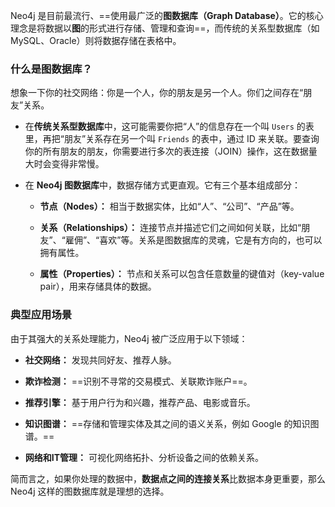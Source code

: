 Neo4j 是目前最流行、==使用最广泛的**图数据库（Graph Database）**。它的核心理念是将数据以**图**的形式进行存储、管理和查询==，而传统的关系型数据库（如 MySQL、Oracle）则将数据存储在表格中。

### 什么是图数据库？

想象一下你的社交网络：你是一个人，你的朋友是另一个人。你们之间存在“朋友”关系。

- 在**传统关系型数据库**中，这可能需要你把“人”的信息存在一个叫 `Users` 的表里，再把“朋友”关系存在另一个叫 `Friends` 的表中，通过 ID 来关联。要查询你的所有朋友的朋友，你需要进行多次的表连接（JOIN）操作，这在数据量大时会变得非常慢。
    
- 在 **Neo4j 图数据库**中，数据存储方式更直观。它有三个基本组成部分：
    
    - **节点（Nodes）：** 相当于数据实体，比如“人”、“公司”、“产品”等。
        
    - **关系（Relationships）：** 连接节点并描述它们之间如何关联，比如“朋友”、“雇佣”、“喜欢”等。关系是图数据库的灵魂，它是有方向的，也可以拥有属性。
        
    - **属性（Properties）：** 节点和关系可以包含任意数量的键值对（key-value pair），用来存储具体的数据。

### 典型应用场景

由于其强大的关系处理能力，Neo4j 被广泛应用于以下领域：

- **社交网络：** 发现共同好友、推荐人脉。
    
- **欺诈检测：** ==识别不寻常的交易模式、关联欺诈账户==。
    
- **推荐引擎：** 基于用户行为和兴趣，推荐产品、电影或音乐。
    
- **知识图谱：** ==存储和管理实体及其之间的语义关系，例如 Google 的知识图谱。==
    
- **网络和IT管理：** 可视化网络拓扑、分析设备之间的依赖关系。
    

简而言之，如果你处理的数据中，**数据点之间的连接关系**比数据本身更重要，那么 Neo4j 这样的图数据库就是理想的选择。